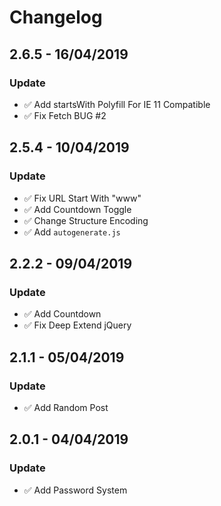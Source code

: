 # Changelog

## 2.6.5 - 16/04/2019
### Update
- ✅ Add startsWith Polyfill For IE 11 Compatible
- ✅ Fix Fetch BUG #2

## 2.5.4 - 10/04/2019
### Update
- ✅ Fix URL Start With "www"
- ✅ Add Countdown Toggle
- ✅ Change Structure Encoding
- ✅ Add ```autogenerate.js```

## 2.2.2 - 09/04/2019
### Update
- ✅ Add Countdown
- ✅ Fix Deep Extend jQuery

## 2.1.1 - 05/04/2019
### Update
- ✅ Add Random Post

## 2.0.1 - 04/04/2019
### Update
- ✅ Add Password System
